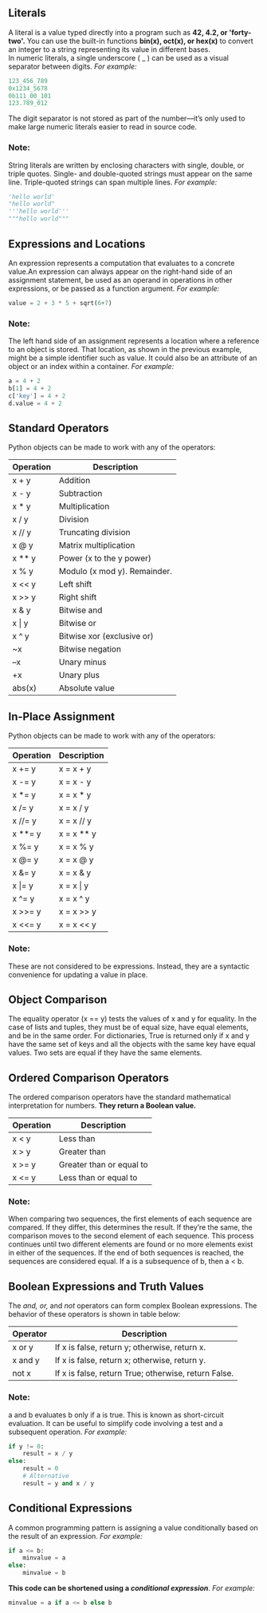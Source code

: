 ## Literals  
A literal is a value typed directly into a program such as **42, 4.2, or 'forty-two'.**
You can use the built-in functions
**bin(x), oct(x), or hex(x)** to convert an integer to a string representing its value in different bases.  
In numeric literals, a single underscore ( _ ) can be used as a visual
separator between digits. *For example:*  
```python
123_456_789
0x1234_5678
0b111_00_101
123.789_012
```

The digit separator is not stored as part of the number—it’s only used to make large numeric literals easier to read in source code.  
### Note:  
String literals are written by enclosing characters with single, double, or triple quotes. Single- and double-quoted strings must appear on the same line. Triple-quoted strings can span multiple lines. *For example:*  
```python
'hello world'
"hello world"
'''hello world'''
"""hello world"""
```

## Expressions and Locations  
An expression represents a computation that evaluates to a concrete value.An expression can always appear on the right-hand side of an
assignment statement, be used as an operand in operations in other
expressions, or be passed as a function argument. *For example:*  
```python
value = 2 + 3 * 5 + sqrt(6+7)
```

### Note:  
The left hand side of an assignment represents a location where a
reference to an object is stored. That location, as shown in the previous example, might be a simple identifier such as value. It could also be an attribute of an object or an index within a container. *For example:*  
```python
a = 4 + 2
b[1] = 4 + 2
c['key'] = 4 + 2
d.value = 4 + 2
```

## Standard Operators  
Python objects can be made to work with any of the operators:  

|Operation | Description|
|----------|------------|
|x + y |Addition|
|x - y |Subtraction|
|x * y |Multiplication|
|x / y |Division|
|x // y |Truncating division|
|x @ y |Matrix multiplication|
|x ** y |Power (x to the y power)|
|x % y |Modulo (x mod y). Remainder.|
|x << y |Left shift|
|x >> y |Right shift|
|x & y |Bitwise and|
|x \| y |Bitwise or|
|x ^ y |Bitwise xor (exclusive or)|
|~x |Bitwise negation|
|–x |Unary minus|
|+x |Unary plus|
|abs(x) |Absolute value|


## In-Place Assignment  
Python objects can be made to work with any of the operators:

|Operation|Description
|--------|-----------
|x += y|x = x + y
|x -= y|x = x - y
|x *= y|x = x * y
|x /= y|x = x / y
|x //= y|x = x // y
|x **= y|x = x ** y
|x %= y|x = x % y
|x @= y|x = x @ y
|x &= y|x = x & y
|x \|= y|x = x \| y
|x ^= y|x = x ^ y
|x >>= y|x = x >> y
|x <<= y|x = x << y


### Note:  
These are not considered to be expressions. Instead, they are a syntactic convenience for updating a value in place.  

## Object Comparison  
The equality operator (x == y) tests the values of x and y for equality. In the
case of lists and tuples, they must be of equal size, have equal elements, and
be in the same order. For dictionaries, True is returned only if x and y have
the same set of keys and all the objects with the same key have equal
values. Two sets are equal if they have the same elements.  


## Ordered Comparison Operators  
The ordered comparison operators have the standard
mathematical interpretation for numbers. **They return a Boolean value.**

|Operation|Description|
|---------|----------|
|x < y|Less than|
|x > y|Greater than|
|x >= y|Greater than or equal to|
|x <= y|Less than or equal to|


### Note:  
When comparing two sequences, the first elements of each sequence are
compared. If they differ, this determines the result. If they’re the same, the
comparison moves to the second element of each sequence. This process
continues until two different elements are found or no more elements exist
in either of the sequences. If the end of both sequences is reached, the
sequences are considered equal. If a is a subsequence of b, then a < b.  

## Boolean Expressions and Truth Values  
The _and, or,_ and _not_ operators can form complex Boolean expressions. The
behavior of these operators is shown in table below:

|Operator|Description|
|--------|----------|
|x or y|If x is false, return y; otherwise, return x.|
|x and y|If x is false, return x; otherwise, return y.|
|not x|If x is false, return True; otherwise, return False.|


### Note:  
a and b evaluates b only if a is true. This is known as short-circuit
evaluation. It can be useful to simplify code involving a test and a
subsequent operation. *For example:*  

```python
if y != 0:
    result = x / y
else:
    result = 0
    # Alternative
    result = y and x / y
```

## Conditional Expressions  
A common programming pattern is assigning a value conditionally based
on the result of an expression. *For example:*  

```python
if a <= b:
    minvalue = a
else:
    minvalue = b
```

**This code can be shortened using a _conditional expression_**. *For example:*  

```python
minvalue = a if a <= b else b
```




















